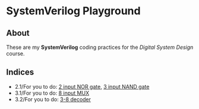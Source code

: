 # SystemVerilog Playground

## About

These are my **SystemVerilog** coding practices
for the *Digital System Design* course.

## Indices

- 2.1/For you to do: [2 input NOR gate](code/nor2.sv), [3 input NAND gate](code/nand3.sv)
- 3.1/For you to do: [8 input MUX](code/mux8.sv)
- 3.2/For you to do: [3-8 decoder](/code/decoder3to8.sv)
